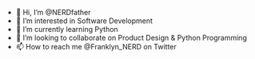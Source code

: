- 👋 Hi, I’m @NERDfather
- 👀 I’m interested in Software Development
- 🌱 I’m currently learning Python
- 💞️ I’m looking to collaborate on Product Design & Python Programming
- 📫 How to reach me @Franklyn_NERD on Twitter

<!---
NERDfather/NERDfather is a ✨ special ✨ repository because its `README.md` (this file) appears on your GitHub profile.
You can click the Preview link to take a look at your changes.
--->
